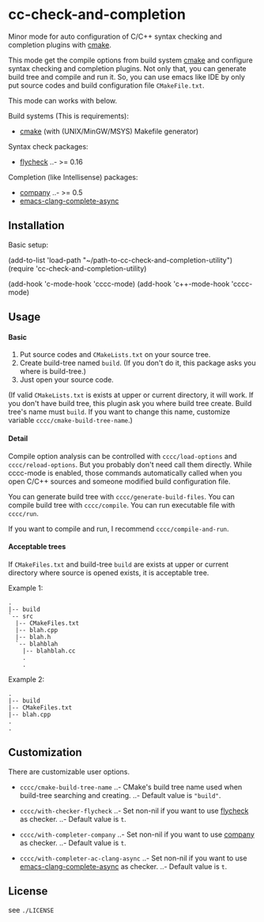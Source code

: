 cc-check-and-completion
========================

Minor mode for auto configuration of C/C++ syntax checking and completion plugins with [cmake][].

This mode get the compile options from build system [cmake][] and
configure syntax checking and completion plugins. Not only that, you can
generate build tree and compile and run it. So, you can use emacs like IDE
by only put source codes and build configuration file `CMakeFile.txt`.

This mode can works with below.

Build systems (This is requirements):

  - [cmake][] (with (UNIX/MinGW/MSYS) Makefile generator)

Syntax check packages:

  - [flycheck][]
  ..- >= 0.16

Completion (like Intellisense) packages:

  - [company][]
  ..- >= 0.5
  - [emacs-clang-complete-async][]

Installation
------------

Basic setup:

   (add-to-list 'load-path
                "~/path-to-cc-check-and-completion-utility")
   (require 'cc-check-and-completion-utility)

   (add-hook 'c-mode-hook 'cccc-mode)
   (add-hook 'c++-mode-hook 'cccc-mode)

Usage
-----

#### Basic

1. Put source codes and `CMakeLists.txt` on your source tree.
2. Create build-tree named `build`. (If you don't do it, this package asks you where is build-tree.)
3. Just open your source code.

(If valid `CMakeLists.txt` is exists at upper or current directory, it will work.
If you don't have build tree, this plugin ask you where build tree create. Build tree's name
must `build`. If you want to change this name, customize variable `cccc/cmake-build-tree-name`.)

#### Detail

Compile option analysis can be controlled with `cccc/load-options` and
`cccc/reload-options`. But you probably don't need call them directly. While cccc-mode
is enabled, those commands automatically called when you open C/C++ sources and
someone modified build configuration file.

You can generate build tree with `cccc/generate-build-files`.
You can compile build tree with `cccc/compile`.
You can run executable file with `cccc/run`.

If you want to compile and run, I recommend `cccc/compile-and-run`.

#### Acceptable trees

If `CMakeFiles.txt` and build-tree `build` are exists at upper or current directory where source is opened exists,
it is acceptable tree.

Example 1:

```
.
|-- build
`-- src
  |-- CMakeFiles.txt
  |-- blah.cpp
  |-- blah.h
  `-- blahblah
    |-- blahblah.cc
    .
    .
```

Example 2:

```
.
|-- build
|-- CMakeFiles.txt
|-- blah.cpp
.
.
```


Customization
-------------

There are customizable user options.

- `cccc/cmake-build-tree-name`
..- CMake's build tree name used when build-tree searching and creating.
..- Default value is `"build"`.

- `cccc/with-checker-flycheck`
..- Set non-nil if you want to use [flycheck][] as checker.
..- Default value is `t`.

- `cccc/with-completer-company`
..- Set non-nil if you want to use [company][] as checker.
..- Default value is `t`.

- `cccc/with-completer-ac-clang-async`
..- Set non-nil if you want to use [emacs-clang-complete-async][] as checker.
..- Default value is `t`.

License
-------

see `./LICENSE`


[flycheck]: https://github.com/flycheck/flycheck
[company]: http://company-mode.github.io/
[cmake]: http://www.cmake.org/
[clang]: http://clang.llvm.org/
[emacs-clang-complete-async]: https://github.com/Golevka/emacs-clang-complete-async
